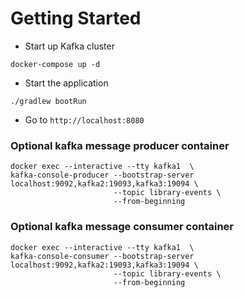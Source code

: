 # Getting Started

* Start up Kafka cluster
```
docker-compose up -d
```

* Start the application
```
./gradlew bootRun
```

* Go to `http://localhost:8080`


### Optional kafka message producer container
```
docker exec --interactive --tty kafka1  \
kafka-console-producer --bootstrap-server localhost:9092,kafka2:19093,kafka3:19094 \
                       --topic library-events \
                       --from-beginning
```

### Optional kafka message consumer container
```
docker exec --interactive --tty kafka1  \
kafka-console-consumer --bootstrap-server localhost:9092,kafka2:19093,kafka3:19094 \
                       --topic library-events \
                       --from-beginning
```

